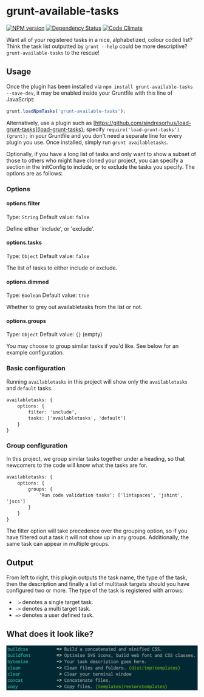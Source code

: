 # grunt-available-tasks

[![NPM version](https://badge.fury.io/js/grunt-available-tasks.png)](http://badge.fury.io/js/grunt-available-tasks) [![Dependency Status](https://gemnasium.com/ben-eb/grunt-available-tasks.png)](https://gemnasium.com/ben-eb/grunt-available-tasks) [![Code Climate](https://codeclimate.com/github/ben-eb/grunt-available-tasks.png)](https://codeclimate.com/github/ben-eb/grunt-available-tasks)

Want all of your registered tasks in a nice, alphabetized, colour coded list? Think the task list outputted by `grunt --help` could be more descriptive? `grunt-available-tasks` to the rescue!

## Usage

Once the plugin has been installed via `npm install grunt-available-tasks --save-dev`, it may be enabled inside your Gruntfile with this line of JavaScript:

```js
grunt.loadNpmTasks('grunt-available-tasks');
```

Alternatively, use a plugin such as [https://github.com/sindresorhus/load-grunt-tasks](load-grunt-tasks); specify `require('load-grunt-tasks')(grunt);` in your Gruntfile and you don't need a separate line for every plugin you use. Once installed, simply run `grunt availabletasks`.

Optionally, if you have a long list of tasks and only want to show a subset of those to others who might have cloned your project, you can specify a section in the initConfig to include, or to exclude the tasks you specify. The options are as follows:

### Options

#### options.filter
Type: `String`
Default value: `false`

Define either 'include', or 'exclude'.

#### options.tasks
Type: `Object`
Default value: `false`

The list of tasks to either include or exclude.

#### options.dimmed
Type: `Boolean`
Default value: `true`

Whether to grey out availabletasks from the list or not.

#### options.groups
Type: `Object`
Default value: `{}` (empty)

You may choose to group similar tasks if you'd like. See below for an example configuration.

### Basic configuration

Running `availabletasks` in this project will show only the `availabletasks` and `default` tasks.

    availabletasks: {
        options: {
            filter: 'include',
            tasks: ['availabletasks', 'default']
        }
    }

### Group configuration

In this project, we group similar tasks together under a heading, so that newcomers to the code will know what the tasks are for.

    availabletasks: {
        options: {
            groups: {
                'Run code validation tasks': ['lintspaces', 'jshint', 'jscs']
            }
        }
    }

The filter option will take precedence over the grouping option, so if you have filtered out a task it will not show up in any groups. Additionally, the same task can appear in multiple groups.

## Output

From left to right, this plugin outputs the task name, the type of the task, then the description and finally a list of multitask targets should you have configured two or more. The type of the task is registered with arrows:

* `  > ` denotes a single target task.
* ` -> ` denotes a multi target task.
* ` => ` denotes a user defined task.

## What does it look like?

![screenshot](screenshot.png)
